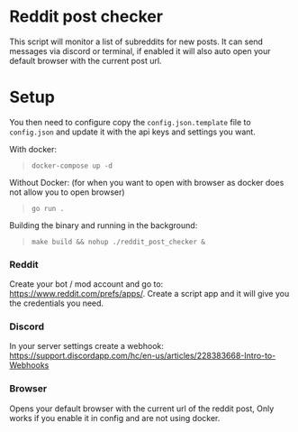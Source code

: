 # Reddit post checker
This script will monitor a list of subreddits for new posts. It can send messages via discord or terminal, if enabled it will also auto open your default browser with the current post url.

# Setup
You then need to configure copy the `config.json.template` file to `config.json` and update it with the api keys and settings you want. 

With docker:
> `docker-compose up -d`

Without Docker: (for when you want to open with browser as docker does not allow you to open browser)
> `go run .`

Building the binary and running in the background:
> `make build && nohup ./reddit_post_checker &`

### Reddit 
Create your bot / mod account and go to: https://www.reddit.com/prefs/apps/. Create a script app and it will give you the credentials you need. 

### Discord
In your server settings create a webhook: https://support.discordapp.com/hc/en-us/articles/228383668-Intro-to-Webhooks

### Browser
Opens your default browser with the current url of the reddit post, Only works if you enable it in config and are not using docker.